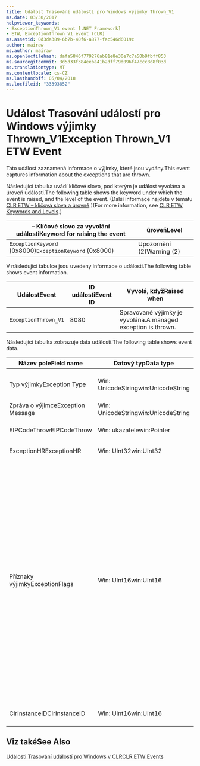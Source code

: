 ```yaml
---
title: Událost Trasování událostí pro Windows výjimky Thrown_V1
ms.date: 03/30/2017
helpviewer_keywords:
- ExceptionThrown_V1 event [.NET Framework]
- ETW, ExceptionThrown_V1 event (CLR)
ms.assetid: 0d3da389-6b7b-40f6-a877-fac546d6019c
author: mairaw
ms.author: mairaw
ms.openlocfilehash: dafa5846f779276ab81e8e30e7c7a50b9fbff853
ms.sourcegitcommit: 3d5d33f384eeba41b2dff79d096f47ccc8d8f03d
ms.translationtype: MT
ms.contentlocale: cs-CZ
ms.lasthandoff: 05/04/2018
ms.locfileid: "33393852"
---
```

# <a name="exception-thrownv1-etw-event"></a><span data-ttu-id="1cc12-102">Událost Trasování událostí pro Windows výjimky Thrown_V1</span><span class="sxs-lookup"><span data-stu-id="1cc12-102">Exception Thrown_V1 ETW Event</span></span>
<span data-ttu-id="1cc12-103">Tato událost zaznamená informace o výjimky, které jsou vydány.</span><span class="sxs-lookup"><span data-stu-id="1cc12-103">This event captures information about the exceptions that are thrown.</span></span>  
  
 <span data-ttu-id="1cc12-104">Následující tabulka uvádí klíčové slovo, pod kterým je událost vyvolána a úroveň události.</span><span class="sxs-lookup"><span data-stu-id="1cc12-104">The following table shows the keyword under which the event is raised, and the level of the event.</span></span> <span data-ttu-id="1cc12-105">(Další informace najdete v tématu [CLR ETW – klíčová slova a úrovně](../../../docs/framework/performance/clr-etw-keywords-and-levels.md).)</span><span class="sxs-lookup"><span data-stu-id="1cc12-105">(For more information, see [CLR ETW Keywords and Levels](../../../docs/framework/performance/clr-etw-keywords-and-levels.md).)</span></span>  
  
|<span data-ttu-id="1cc12-106">– Klíčové slovo za vyvolání události</span><span class="sxs-lookup"><span data-stu-id="1cc12-106">Keyword for raising the event</span></span>|<span data-ttu-id="1cc12-107">úroveň</span><span class="sxs-lookup"><span data-stu-id="1cc12-107">Level</span></span>|  
|-----------------------------------|-----------|  
|<span data-ttu-id="1cc12-108">`ExceptionKeyword` (0x8000)</span><span class="sxs-lookup"><span data-stu-id="1cc12-108">`ExceptionKeyword` (0x8000)</span></span>|<span data-ttu-id="1cc12-109">Upozornění (2)</span><span class="sxs-lookup"><span data-stu-id="1cc12-109">Warning (2)</span></span>|  
  
 <span data-ttu-id="1cc12-110">V následující tabulce jsou uvedeny informace o události.</span><span class="sxs-lookup"><span data-stu-id="1cc12-110">The following table shows event information.</span></span>  
  
|<span data-ttu-id="1cc12-111">Událost</span><span class="sxs-lookup"><span data-stu-id="1cc12-111">Event</span></span>|<span data-ttu-id="1cc12-112">ID události</span><span class="sxs-lookup"><span data-stu-id="1cc12-112">Event ID</span></span>|<span data-ttu-id="1cc12-113">Vyvolá, když</span><span class="sxs-lookup"><span data-stu-id="1cc12-113">Raised when</span></span>|  
|-----------|--------------|-----------------|  
|`ExceptionThrown_V1`|<span data-ttu-id="1cc12-114">80</span><span class="sxs-lookup"><span data-stu-id="1cc12-114">80</span></span>|<span data-ttu-id="1cc12-115">Spravované výjimky je vyvolána.</span><span class="sxs-lookup"><span data-stu-id="1cc12-115">A managed exception is thrown.</span></span>|  
  
 <span data-ttu-id="1cc12-116">Následující tabulka zobrazuje data událostí.</span><span class="sxs-lookup"><span data-stu-id="1cc12-116">The following table shows event data.</span></span>  
  
|<span data-ttu-id="1cc12-117">Název pole</span><span class="sxs-lookup"><span data-stu-id="1cc12-117">Field name</span></span>|<span data-ttu-id="1cc12-118">Datový typ</span><span class="sxs-lookup"><span data-stu-id="1cc12-118">Data type</span></span>|<span data-ttu-id="1cc12-119">Popis</span><span class="sxs-lookup"><span data-stu-id="1cc12-119">Description</span></span>|  
|----------------|---------------|-----------------|  
|<span data-ttu-id="1cc12-120">Typ výjimky</span><span class="sxs-lookup"><span data-stu-id="1cc12-120">Exception Type</span></span>|<span data-ttu-id="1cc12-121">Win: UnicodeString</span><span class="sxs-lookup"><span data-stu-id="1cc12-121">win:UnicodeString</span></span>|<span data-ttu-id="1cc12-122">Typ výjimky; například `System.NullReferenceException`.</span><span class="sxs-lookup"><span data-stu-id="1cc12-122">Type of the exception; for example, `System.NullReferenceException`.</span></span>|  
|<span data-ttu-id="1cc12-123">Zpráva o výjimce</span><span class="sxs-lookup"><span data-stu-id="1cc12-123">Exception Message</span></span>|<span data-ttu-id="1cc12-124">Win: UnicodeString</span><span class="sxs-lookup"><span data-stu-id="1cc12-124">win:UnicodeString</span></span>|<span data-ttu-id="1cc12-125">Zpráva o výjimce skutečný.</span><span class="sxs-lookup"><span data-stu-id="1cc12-125">Actual exception message.</span></span>|  
|<span data-ttu-id="1cc12-126">EIPCodeThrow</span><span class="sxs-lookup"><span data-stu-id="1cc12-126">EIPCodeThrow</span></span>|<span data-ttu-id="1cc12-127">Win: ukazatele</span><span class="sxs-lookup"><span data-stu-id="1cc12-127">win:Pointer</span></span>|<span data-ttu-id="1cc12-128">Ukazatel instrukce, kde došlo k výjimce.</span><span class="sxs-lookup"><span data-stu-id="1cc12-128">Instruction pointer where exception occurred.</span></span>|  
|<span data-ttu-id="1cc12-129">ExceptionHR</span><span class="sxs-lookup"><span data-stu-id="1cc12-129">ExceptionHR</span></span>|<span data-ttu-id="1cc12-130">Win: UInt32</span><span class="sxs-lookup"><span data-stu-id="1cc12-130">win:UInt32</span></span>|<span data-ttu-id="1cc12-131">Výjimka [HRESULT](http://go.microsoft.com/fwlink/?LinkId=179679).</span><span class="sxs-lookup"><span data-stu-id="1cc12-131">Exception [HRESULT](http://go.microsoft.com/fwlink/?LinkId=179679).</span></span>|  
|<span data-ttu-id="1cc12-132">Příznaky výjimky</span><span class="sxs-lookup"><span data-stu-id="1cc12-132">ExceptionFlags</span></span>|<span data-ttu-id="1cc12-133">Win: UInt16</span><span class="sxs-lookup"><span data-stu-id="1cc12-133">win:UInt16</span></span>|<span data-ttu-id="1cc12-134">0x01: HasInnerException (viz [události ETW CLR](../../../docs/framework/performance/clr-etw-events.md) v dokumentaci k jazyka Visual Basic).</span><span class="sxs-lookup"><span data-stu-id="1cc12-134">0x01: HasInnerException (see [CLR ETW Events](../../../docs/framework/performance/clr-etw-events.md) in the Visual Basic documentation).</span></span><br /><br /> <span data-ttu-id="1cc12-135">0x02: IsNestedException.</span><span class="sxs-lookup"><span data-stu-id="1cc12-135">0x02: IsNestedException.</span></span><br /><br /> <span data-ttu-id="1cc12-136">0x04: IsRethrownException.</span><span class="sxs-lookup"><span data-stu-id="1cc12-136">0x04: IsRethrownException.</span></span><br /><br /> <span data-ttu-id="1cc12-137">0x08: IsCorruptedStateException (označuje, že je poškozený stav procesu; viz [zpracování poškozený stav výjimky](http://go.microsoft.com/fwlink/?LinkId=179681) na webu MSDN).</span><span class="sxs-lookup"><span data-stu-id="1cc12-137">0x08: IsCorruptedStateException (indicates that the process state is corrupt; see [Handling Corrupted State Exceptions](http://go.microsoft.com/fwlink/?LinkId=179681) on MSDN).</span></span><br /><br /> <span data-ttu-id="1cc12-138">0x10: IsCLSCompliant (výjimku, která je odvozena z <xref:System.Exception> je kompatibilní se specifikací CLS, jinak hodnota není kompatibilní se specifikací CLS).</span><span class="sxs-lookup"><span data-stu-id="1cc12-138">0x10: IsCLSCompliant (an exception that derives from <xref:System.Exception> is CLS-compliant; otherwise, it is not CLS-compliant).</span></span>|  
|<span data-ttu-id="1cc12-139">ClrInstanceID</span><span class="sxs-lookup"><span data-stu-id="1cc12-139">ClrInstanceID</span></span>|<span data-ttu-id="1cc12-140">Win: UInt16</span><span class="sxs-lookup"><span data-stu-id="1cc12-140">win:UInt16</span></span>|<span data-ttu-id="1cc12-141">Jedinečné ID pro instanci CLR nebo CoreCLR.</span><span class="sxs-lookup"><span data-stu-id="1cc12-141">Unique ID for the instance of CLR or CoreCLR.</span></span>|  
  
## <a name="see-also"></a><span data-ttu-id="1cc12-142">Viz také</span><span class="sxs-lookup"><span data-stu-id="1cc12-142">See Also</span></span>  
 [<span data-ttu-id="1cc12-143">Události Trasování událostí pro Windows v CLR</span><span class="sxs-lookup"><span data-stu-id="1cc12-143">CLR ETW Events</span></span>](../../../docs/framework/performance/clr-etw-events.md)
